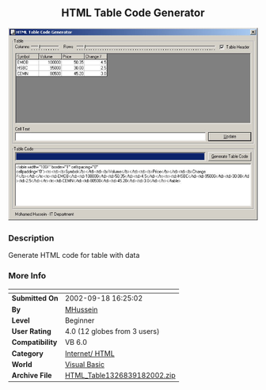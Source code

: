 ﻿<div align="center">

## HTML Table Code Generator

<img src="PIC2002918958426949.jpg">
</div>

### Description

Generate HTML code for table with data
 
### More Info
 


<span>             |<span>
---                |---
**Submitted On**   |2002-09-18 16:25:02
**By**             |[MHussein](https://github.com/Planet-Source-Code/PSCIndex/blob/master/ByAuthor/mhussein.md)
**Level**          |Beginner
**User Rating**    |4.0 (12 globes from 3 users)
**Compatibility**  |VB 6\.0
**Category**       |[Internet/ HTML](https://github.com/Planet-Source-Code/PSCIndex/blob/master/ByCategory/internet-html__1-34.md)
**World**          |[Visual Basic](https://github.com/Planet-Source-Code/PSCIndex/blob/master/ByWorld/visual-basic.md)
**Archive File**   |[HTML\_Table1326839182002\.zip](https://github.com/Planet-Source-Code/mhussein-html-table-code-generator__1-39094/archive/master.zip)








